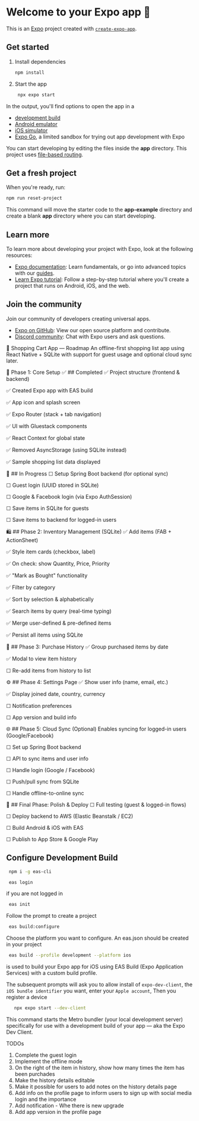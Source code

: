 # Welcome to your Expo app 👋

This is an [Expo](https://expo.dev) project created with [`create-expo-app`](https://www.npmjs.com/package/create-expo-app).

## Get started

1. Install dependencies

   ```bash
   npm install
   ```

2. Start the app

   ```bash
    npx expo start
   ```

In the output, you'll find options to open the app in a

- [development build](https://docs.expo.dev/develop/development-builds/introduction/)
- [Android emulator](https://docs.expo.dev/workflow/android-studio-emulator/)
- [iOS simulator](https://docs.expo.dev/workflow/ios-simulator/)
- [Expo Go](https://expo.dev/go), a limited sandbox for trying out app development with Expo

You can start developing by editing the files inside the **app** directory. This project uses [file-based routing](https://docs.expo.dev/router/introduction).

## Get a fresh project

When you're ready, run:

```bash
npm run reset-project
```

This command will move the starter code to the **app-example** directory and create a blank **app** directory where you can start developing.

## Learn more

To learn more about developing your project with Expo, look at the following resources:

- [Expo documentation](https://docs.expo.dev/): Learn fundamentals, or go into advanced topics with our [guides](https://docs.expo.dev/guides).
- [Learn Expo tutorial](https://docs.expo.dev/tutorial/introduction/): Follow a step-by-step tutorial where you'll create a project that runs on Android, iOS, and the web.

## Join the community

Join our community of developers creating universal apps.

- [Expo on GitHub](https://github.com/expo/expo): View our open source platform and contribute.
- [Discord community](https://chat.expo.dev): Chat with Expo users and ask questions.

🛒 Shopping Cart App — Roadmap
An offline-first shopping list app using React Native + SQLite with support for guest usage and optional cloud sync later.

🧱 Phase 1: Core Setup
✅ ## Completed
✅ Project structure (frontend & backend)

✅ Created Expo app with EAS build

✅ App icon and splash screen

✅ Expo Router (stack + tab navigation)

✅ UI with Gluestack components

✅ React Context for global state

✅ Removed AsyncStorage (using SQLite instead)

✅ Sample shopping list data displayed

🚧 ## In Progress
☐ Setup Spring Boot backend (for optional sync)

☐ Guest login (UUID stored in SQLite)

☐ Google & Facebook login (via Expo AuthSession)

☐ Save items in SQLite for guests

☐ Save items to backend for logged-in users

🛍️ ## Phase 2: Inventory Management (SQLite)
✅ Add items (FAB + ActionSheet)

✅ Style item cards (checkbox, label)

✅ On check: show Quantity, Price, Priority

✅ "Mark as Bought" functionality

✅ Filter by category

✅ Sort by selection & alphabetically

✅ Search items by query (real-time typing)

✅ Merge user-defined & pre-defined items

✅ Persist all items using SQLite

📜 ## Phase 3: Purchase History
✅ Group purchased items by date

✅ Modal to view item history

☐ Re-add items from history to list

⚙️ ## Phase 4: Settings Page
✅ Show user info (name, email, etc.)

✅ Display joined date, country, currency

☐ Notification preferences

☐ App version and build info

🌐 ## Phase 5: Cloud Sync (Optional)
Enables syncing for logged-in users (Google/Facebook)

☐ Set up Spring Boot backend

☐ API to sync items and user info

☐ Handle login (Google / Facebook)

☐ Push/pull sync from SQLite

☐ Handle offline-to-online sync

🧪 ## Final Phase: Polish & Deploy
☐ Full testing (guest & logged-in flows)

☐ Deploy backend to AWS (Elastic Beanstalk / EC2)

☐ Build Android & iOS with EAS

☐ Publish to App Store & Google Play

## Configure Development Build

```bash
 npm i -g eas-cli
```

```bash
 eas login
```

if you are not logged in

```bash
 eas init
```

Follow the prompt to create a project

```bash
 eas build:configure
```
Choose the platform you want to configure. An eas.json should be created in your project

```bash
 eas build --profile development --platform ios
```

is used to build your Expo app for iOS using EAS Build (Expo Application Services) with a custom build profile.

The subsequent prompts will ask you to allow install of `expo-dev-client`, the `iOS bundle identifier` you want, enter your `Apple account`, Then you register a device

```bash
   npx expo start --dev-client
```

This command starts the Metro bundler (your local development server) specifically for use with a development build of your app — aka the Expo Dev Client.


TODOs
1. Complete the guest login
2. Implement the offline mode
3. On the right of the item in history, show how many times the item has been purchades
3. Make the history details editable
4. Make it possible for users to add notes on the history details page
5. Add info on the profile page to inform users to sign up with social media login and the importance
5. Add notification - Whe there is new upgrade
6. Add app version in the profile page